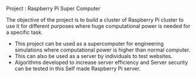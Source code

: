 Project : Raspberry Pi Super Computer

The objective of the project is to build a cluster of Raspberry Pi cluster to use it for different purposes where huge computational power is needed for a specific task.

- This project can be used as a supercomputer for engineering simulations where computational power is higher than normal computer.
- This can also be used as a server by individuals to test websites.
-  Algorithms developed to increase server efficiency and Server security can be tested in this Self made Raspberry Pi server.
